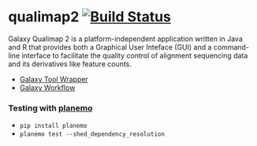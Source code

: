 # qualimap2 [![Build Status](https://travis-ci.org/scottx611x/qualimap2.svg?branch=master)](https://travis-ci.org/scottx611x/qualimap2)
Galaxy Qualimap 2 is a platform-independent application written in Java and R that provides both a Graphical User Inteface (GUI) and a command-line interface to facilitate the quality control of alignment sequencing data and its derivatives like feature counts. 

- [Galaxy Tool Wrapper](https://testtoolshed.g2.bx.psu.edu/view/scottx611x/qualimap2_bamqc/0e6aeed62025)
- [Galaxy Workflow]()

### Testing with [planemo](https://planemo.readthedocs.io/en/latest/)

- `pip install planemo`
- `planemo test --shed_dependency_resolution`
